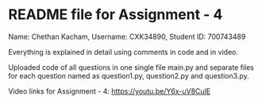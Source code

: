 # README file for Assignment - 4

Name: Chethan Kacham, 
Username: CXK34890, 
Student ID: 700743489

Everything is explained in detail using comments in code and in video.

Uploaded code of all questions in one single file main.py and separate files for each question named as question1.py, question2.py and question3.py.

Video links for Assignment - 4: https://youtu.be/Y6x-uV8CulE